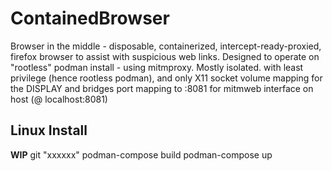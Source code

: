 # ContainedBrowser
Browser in the middle - disposable, containerized, intercept-ready-proxied, firefox browser to assist with suspicious web links.
Designed to operate on "rootless" podman install - using mitmproxy. Mostly isolated. with least privilege (hence rootless podman), and only X11 socket volume mapping for the DISPLAY and bridges port mapping to :8081 for mitmweb interface on host (@ localhost:8081) 

## Linux Install
**WIP**
git "xxxxxx"
podman-compose build
podman-compose up 
